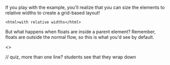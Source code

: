 If you play with the example, you'll realize that you can size the elements to relative widths to create a grid-based layout!

    <html>with relative widths</html>

But what happens when floats are inside a parent element? Remember, floats are outside the normal flow, so this is what you'd see by default.

<<img where parent does not contain the child floats>>

// quiz, more than one line? students see that they wrap down